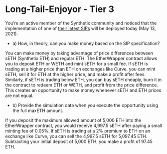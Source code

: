 # Long-Tail-Enjoyor - Tier 3
You’re an active member of the Synthetix community and noticed that the implementation of one of [their latest SIPs](https://sips.synthetix.io/sips/sip-112/) will be deployed today (May 13, 2021).


- a) How, in theory, can you make money based on the SIP specification?

You can make money by taking advantage of price differences between sETH (Synthetix ETH) and regular ETH. The EtherWrapper contract allows you to deposit ETH or WETH and mint sETH for a small fee. If sETH is trading at a higher price than ETH on exchanges like Curve, you can mint sETH, sell it for ETH at the higher price, and make a profit after fees. Similarly, if sETH is trading below ETH, you can buy sETH cheaply, burn it in the contract to redeem ETH or WETH, and profit from the price difference. This creates an opportunity to make money whenever sETH and ETH prices are not equal.

- b) Provide the simulation data when you execute the opportunity using the full maxETH amount.


If you deposit the maximum allowed amount of 5,000 ETH into the EtherWrapper contract, you would receive 4,997.5 sETH after paying a small minting fee of 0.05%. If sETH is trading at a 2% premium to ETH on an exchange like Curve, you can sell the 4,997.5 sETH for 5,097.45 ETH. Subtracting your initial deposit of 5,000 ETH, you make a profit of 97.45 ETH.
